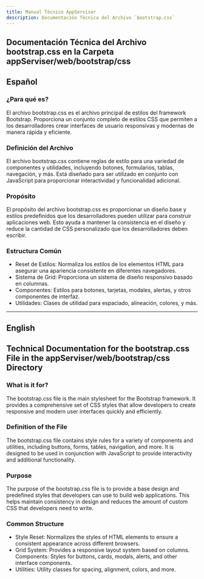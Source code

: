 ```yaml
---
title: Manual Técnico AppServiser
description: Documentación Técnica del Archivo `bootstrap.css`
---
```


## Documentación Técnica del Archivo bootstrap.css en la Carpeta appServiser/web/bootstrap/css

## Español

### ¿Para qué es?
El archivo bootstrap.css es el archivo principal de estilos del framework Bootstrap. Proporciona un conjunto completo de estilos CSS que permiten a los desarrolladores crear interfaces de usuario responsivas y modernas de manera rápida y eficiente.

### Definición del Archivo
El archivo bootstrap.css contiene reglas de estilo para una variedad de componentes y utilidades, incluyendo botones, formularios, tablas, navegación, y más. Está diseñado para ser utilizado en conjunto con JavaScript para proporcionar interactividad y funcionalidad adicional.

### Propósito
El propósito del archivo bootstrap.css es proporcionar un diseño base y estilos predefinidos que los desarrolladores pueden utilizar para construir aplicaciones web. Esto ayuda a mantener la consistencia en el diseño y reduce la cantidad de CSS personalizado que los desarrolladores deben escribir.

### Estructura Común
- Reset de Estilos: Normaliza los estilos de los elementos HTML para asegurar una apariencia consistente en diferentes navegadores.
- Sistema de Grid: Proporciona un sistema de diseño responsivo basado en columnas.
- Componentes: Estilos para botones, tarjetas, modales, alertas, y otros componentes de interfaz.
- Utilidades: Clases de utilidad para espaciado, alineación, colores, y más.

---

## English

## Technical Documentation for the bootstrap.css File in the appServiser/web/bootstrap/css Directory

### What is it for?
The bootstrap.css file is the main stylesheet for the Bootstrap framework. It provides a comprehensive set of CSS styles that allow developers to create responsive and modern user interfaces quickly and efficiently.

### Definition of the File
The bootstrap.css file contains style rules for a variety of components and utilities, including buttons, forms, tables, navigation, and more. It is designed to be used in conjunction with JavaScript to provide interactivity and additional functionality.

### Purpose
The purpose of the bootstrap.css file is to provide a base design and predefined styles that developers can use to build web applications. This helps maintain consistency in design and reduces the amount of custom CSS that developers need to write.

### Common Structure
- Style Reset: Normalizes the styles of HTML elements to ensure a consistent appearance across different browsers.
- Grid System: Provides a responsive layout system based on columns.
Components: Styles for buttons, cards, modals, alerts, and other interface components.
- Utilities: Utility classes for spacing, alignment, colors, and more.

